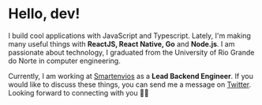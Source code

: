# Hello, dev!

I build cool applications with JavaScript and Typescript. Lately, I'm making many useful things with **ReactJS, React Native, Go** and **Node.js**. I am passionate about technology, I graduated from the University of Rio Grande do Norte in computer engineering.

Currently, I am working at [Smartenvios](https://smartenvios.com/) as a **Lead Backend Engineer**. If you would like to discuss these things, you can send me a message on [Twitter](https://twitter.com/LaraBeatrizMS). Looking forward to connecting with you 👋🏻
